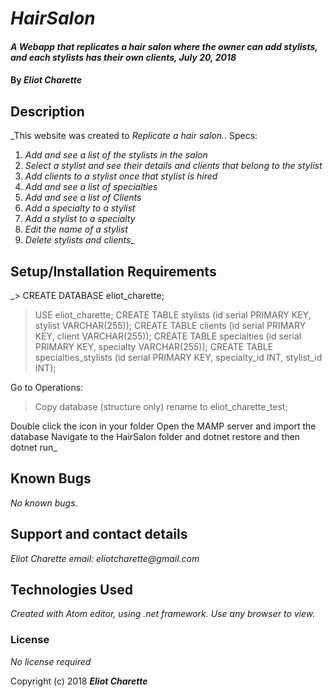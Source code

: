 # _HairSalon_

#### _A Webapp that *replicates a hair salon where the owner can add stylists, and each stylists has their own clients*, July 20, 2018_

#### By _**Eliot Charette**_

## Description

_This website was created to *Replicate a hair salon.*.
Specs:
1. *Add and see a list of the stylists in the salon*
2. *Select a stylist and see their details and clients that belong to the stylist*
3. *Add clients to a stylist once that stylist is hired*
4. *Add and see a list of specialties*
5. *Add and see a list of Clients*
6. *Add a specialty to a stylist*
7. *Add a stylist to a specialty*
8. *Edit the name of a stylist*
9. *Delete stylists and clients*_

## Setup/Installation Requirements

_> CREATE DATABASE eliot_charette;
> USE eliot_charette;
> CREATE TABLE stylists (id serial PRIMARY KEY, stylist VARCHAR(255));
> CREATE TABLE clients (id serial PRIMARY KEY, client VARCHAR(255));
> CREATE TABLE specialties (id serial PRIMARY KEY, specialty VARCHAR(255));
> CREATE TABLE specialties_stylists (id serial PRIMARY KEY, specialty_id INT, stylist_id INT);

Go to Operations:
> Copy database (structure only) rename to eliot_charette_test;

 Double click the icon in your folder
   Open the MAMP server and import the database
   Navigate to the HairSalon folder and dotnet restore and then dotnet run_
## Known Bugs

_No known bugs._

## Support and contact details

_Eliot Charette email: eliotcharette@gmail.com_

## Technologies Used

_Created with Atom editor, using .net framework.  Use any browser to view._

### License

*No license required*

Copyright (c) 2018 **_Eliot Charette_**
